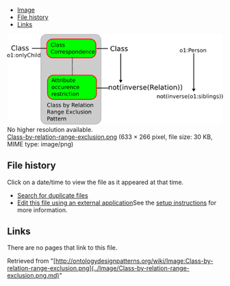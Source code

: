 * [Image](../Image/Class-by-relation-range-exclusion.png.md#file)
* [File history](../Image/Class-by-relation-range-exclusion.png.md#filehistory)
* [Links](../Image/Class-by-relation-range-exclusion.png.md#filelinks)

[![Image:Class-by-relation-range-exclusion.png](../images/5/56/Class-by-relation-range-exclusion.png)](../images/5/56/Class-by-relation-range-exclusion.png)  
No higher resolution available.  
[Class-by-relation-range-exclusion.png](../images/5/56/Class-by-relation-range-exclusion.png)‎ (633 × 266 pixel, file size: 30 KB, MIME type: image/png)

## File history

Click on a date/time to view the file as it appeared at that time.



  
* [Search for duplicate files](http://ontologydesignpatterns.org/wiki/Special:FileDuplicateSearch/Class-by-relation-range-exclusion.png "Special:FileDuplicateSearch/Class-by-relation-range-exclusion.png")
* [Edit this file using an external application](http://ontologydesignpatterns.org/wiki/index.php?title=Image:Class-by-relation-range-exclusion.png&action=edit&externaledit=true&mode=file "Image:Class-by-relation-range-exclusion.png")See the [setup instructions](http://www.mediawiki.org/wiki/Manual:External_editors "http://www.mediawiki.org/wiki/Manual:External_editors") for more information.

## Links



There are no pages that link to this file.




Retrieved from "[http://ontologydesignpatterns.org/wiki/Image:Class-by-relation-range-exclusion.png](../Image/Class-by-relation-range-exclusion.png.md)"